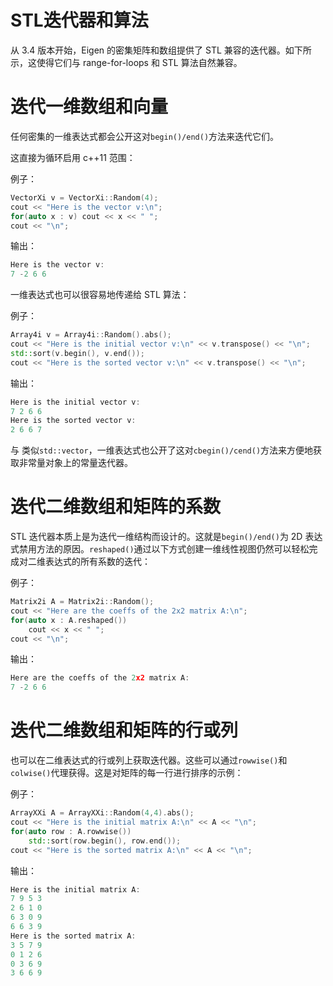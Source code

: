 # STL迭代器和算法

从 3.4 版本开始，Eigen 的密集矩阵和数组提供了 STL 兼容的迭代器。如下所示，这使得它们与 range-for-loops 和 STL 算法自然兼容。

# 迭代一维数组和向量

任何密集的一维表达式都会公开这对`begin()/end()`方法来迭代它们。

这直接为循环启用 c++11 范围：

例子：

```cpp
VectorXi v = VectorXi::Random(4);
cout << "Here is the vector v:\n";
for(auto x : v) cout << x << " ";
cout << "\n";
```

输出：

```cpp
Here is the vector v:
7 -2 6 6 
```

一维表达式也可以很容易地传递给 STL 算法：

例子：

```cpp
Array4i v = Array4i::Random().abs();
cout << "Here is the initial vector v:\n" << v.transpose() << "\n";
std::sort(v.begin(), v.end());
cout << "Here is the sorted vector v:\n" << v.transpose() << "\n";
```

输出：

```cpp
Here is the initial vector v:
7 2 6 6
Here is the sorted vector v:
2 6 6 7
```

与 类似`std::vector`，一维表达式也公开了这对`cbegin()/cend()`方法来方便地获取非常量对象上的常量迭代器。

# 迭代二维数组和矩阵的系数

STL 迭代器本质上是为迭代一维结构而设计的。这就是`begin()/end()`为 2D 表达式禁用方法的原因。`reshaped()`通过以下方式创建一维线性视图仍然可以轻松完成对二维表达式的所有系数的迭代：

例子：

```cpp
Matrix2i A = Matrix2i::Random();
cout << "Here are the coeffs of the 2x2 matrix A:\n";
for(auto x : A.reshaped())
	cout << x << " ";
cout << "\n";
```

输出：

```cpp
Here are the coeffs of the 2x2 matrix A:
7 -2 6 6 
```

# 迭代二维数组和矩阵的行或列

也可以在二维表达式的行或列上获取迭代器。这些可以通过`rowwise()`和`colwise()`代理获得。这是对矩阵的每一行进行排序的示例：

例子：

```cpp
ArrayXXi A = ArrayXXi::Random(4,4).abs();
cout << "Here is the initial matrix A:\n" << A << "\n";
for(auto row : A.rowwise())
	std::sort(row.begin(), row.end());
cout << "Here is the sorted matrix A:\n" << A << "\n";
```

输出：

```cpp
Here is the initial matrix A:
7 9 5 3
2 6 1 0
6 3 0 9
6 6 3 9
Here is the sorted matrix A:
3 5 7 9
0 1 2 6
0 3 6 9
3 6 6 9
```